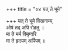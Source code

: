 +++
title = "०४ यत् ते भूमे"

+++
यत् ते भूमे विखनाम्य्  
ओषं तद् अपि रोहतु ।  
मा ते मर्म विमृग्वरि  
मा ते हृदयम् अर्पिपम् ॥